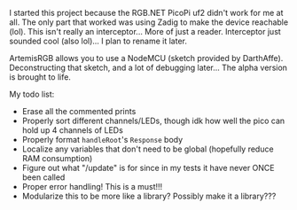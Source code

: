 I started this project because the RGB.NET PicoPi uf2 didn't work for me at all. The only part that worked was using Zadig to make the device reachable (lol). This isn't really an interceptor... More of just a reader. Interceptor just sounded cool (also lol)... I plan to rename it later.

ArtemisRGB allows you to use a NodeMCU (sketch provided by DarthAffe). Deconstructing that sketch, and a lot of debugging later... The alpha version is brought to life.

My todo list:
  - Erase all the commented prints
  - Properly sort different channels/LEDs, though idk how well the pico can hold up 4 channels of LEDs
  - Properly format `handleRoot`'s `Response` body
  - Localize any variables that don't need to be global (hopefully reduce RAM consumption)
  - Figure out what "/update" is for since in my tests it have never ONCE been called
  - Proper error handling! This is a must!!!
  - Modularize this to be more like a library? Possibly make it a library???
